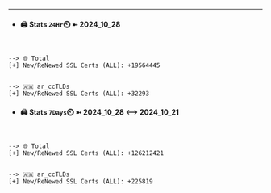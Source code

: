 

---
- #### 🖨️ **Stats** `24Hr`⏲️ ➼ 2024_10_28
```console


--> 🌐 Total
[+] New/ReNewed SSL Certs (ALL): +19564445


--> 🇦🇷 ar_ccTLDs
[+] New/ReNewed SSL Certs (ALL): +32293

```

- #### 🖨️ **Stats** `7Days`⏲️ ➼ 2024_10_28 <--> 2024_10_21
```console


--> 🌐 Total
[+] New/ReNewed SSL Certs (ALL): +126212421


--> 🇦🇷 ar_ccTLDs
[+] New/ReNewed SSL Certs (ALL): +225819

```

